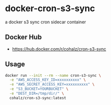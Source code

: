 # docker-cron-s3-sync
a docker s3 sync cron sidecar container

## Docker Hub
- https://hub.docker.com/r/cohalz/cron-s3-sync

## Usage

```bash
docker run --init --rm --name cron-s3-sync \
  -e "AWS_ACCESS_KEY_ID=xxxxxxxxxx" \
  -e "AWS_SECRET_ACCESS_KEY=xxxxxxxxxx" \
  -e "S3_BUCKET=YOURBUCKET" \
  -e "DEST_DIR=/tmp/dir/" \
  cohalz/cron-s3-sync:latest
```
